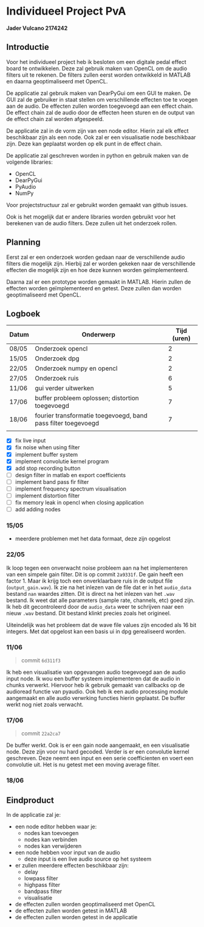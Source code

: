 # Individueel Project PvA
**Jader Vulcano 2174242**

## Introductie

Voor het individueel project heb ik besloten om een digitale pedal effect board te ontwikkelen. Deze zal gebruik maken van OpenCL om de audio filters uit te rekenen. De filters zullen eerst worden ontwikkeld in MATLAB en daarna geoptimaliseerd met OpenCL. 

De applicatie zal gebruik maken van DearPyGui om een GUI te maken. De GUI zal de gebruiker in staat stellen om verschillende effecten toe te voegen aan de audio. De effecten zullen worden toegevoegd aan een effect chain. De effect chain zal de audio door de effecten heen sturen en de output van de effect chain zal worden afgespeeld. 

De applicatie zal in de vorm zijn van een node editor. Hierin zal elk effect beschikbaar zijn als een node. Ook zal er een visualisatie node beschikbaar zijn. Deze kan geplaatst worden op elk punt in de effect chain. 

De applicatie zal geschreven worden in python en gebruik maken van de volgende libraries:
- OpenCL
- DearPyGui
- PyAudio
- NumPy

Voor projectstructuur zal er gebruikt worden gemaakt van github issues.

Ook is het mogelijk dat er andere libraries worden gebruikt voor het berekenen van de audio filters. Deze zullen uit het onderzoek rollen.

## Planning

Eerst zal er een onderzoek worden gedaan naar de verschillende audio filters die mogelijk zijn. Hierbij zal er worden gekeken naar de verschillende effecten die mogelijk zijn en hoe deze kunnen worden geïmplementeerd. 

Daarna zal er een prototype worden gemaakt in MATLAB. Hierin zullen de effecten worden geïmplementeerd en getest. Deze zullen dan worden geoptimaliseerd met OpenCL.

## Logboek

| Datum | Onderwerp                                                     | Tijd (uren) |
| ----- | ------------------------------------------------------------- | ----------- |
| 08/05 | Onderzoek opencl                                              | 2           |
| 15/05 | Onderzoek dpg                                                 | 2           |
| 22/05 | Onderzoek numpy en opencl                                     | 2           |
| 27/05 | Onderzoek ruis                                                | 6           |
| 11/06 | gui verder uitwerken                                          | 5           |
| 17/06 | buffer probleem oplossen; distortion toegevoegd               | 7           |
| 18/06 | fourier transformatie toegevoegd, band pass filter toegevoegd | 7           |
|       |                                                               |             |

- [X] fix live input
- [X] fix noise when using filter
- [X] implement buffer system
- [X] implement convolutie kernel program
- [X] add stop recording button
- [ ] design filter in matlab en export coefficients
- [ ] implement band pass fir filter
- [ ] implement frequency spectrum visualisation
- [ ] implement distortion filter
- [ ] fix memory leak in opencl when closing application
- [ ] add adding nodes

### 15/05

* meerdere problemen met het data formaat, deze zijn opgelost

### 22/05

Ik loop tegen een onverwacht noise probleem aan na het implementeren van een simpele gain filter. Dit is op commit `2a9331f`. De gain heeft een factor 1. Maar ik krijg toch een onverklaarbare ruis in de output file (`output_gain.wav`). Ik zie na het inlezen van de file dat er in het `audio_data` bestand `nan` waardes zitten. Dit is direct na het inlezen van het `.wav` bestand. Ik weet dat alle parameters (sample rate, channels, etc) goed zijn. Ik heb dit gecontroleerd door de `audio_data` weer te schrijven naar een nieuw `.wav` bestand. Dit bestand klinkt precies zoals het origineel.

Uiteindelijk was het probleem dat de wave file values zijn encoded als 16 bit integers. Met dat opgelost kan een basis ui in dpg gerealiseerd worden.

### 11/06

> commit `6d311f3`

Ik heb een visualisatie van opgevangen audio toegevoegd aan de audio input node. Ik wou een buffer systeem implementeren dat de audio in chunks verwerkt. Hiervoor heb ik gebruik gemaakt van callbacks op de audioread functie van pyaudio. Ook heb ik een audio processing module aangemaakt en alle audio verwrking functies hierin geplaatst. De buffer werkt nog niet zoals verwacht.

### 17/06 

> commit `22a2ca7` 

De buffer werkt. Ook is er een gain node aangemaakt, en een visualisatie node. Deze zijn voor nu hard gecoded. Verder is er een convolutie kernel geschreven. Deze neemt een input en een serie coefficienten en voert een convolutie uit. Het is nu getest met een moving average filter.

### 18/06

## Eindproduct

In de applicatie zal je:
  - een node editor hebben waar je:
    - nodes kan toevoegen
    - nodes kan verbinden
    - nodes kan verwijderen
  - een node hebben voor input van de audio
    - deze input is een live audio source op het systeem
  - er zullen meerdere effecten beschikbaar zijn:
    - delay
    - lowpass filter
    - highpass filter
    - bandpass filter
    - visualisatie
  - de effecten zullen worden geoptimaliseerd met OpenCL
  - de effecten zullen worden getest in MATLAB
  - de effecten zullen worden getest in de applicatie
   